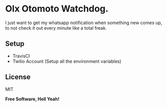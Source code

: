 # Olx Otomoto Watchdog.


I just want to get my whatsapp notification when something new comes up, to not check it out every minute like a total freak.

## Setup

- TravisCI
- Twilio Account (Setup all the environment variables)

## License

MIT

**Free Software, Hell Yeah!**